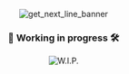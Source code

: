 <div align="center">

![get_next_line_banner](https://user-images.githubusercontent.com/3737837/184543678-5dc147fe-755b-451a-9bff-888d2ea5ee2a.jpg)

</div>

<div align="center">

### :rocket: Working in progress :hammer_and_wrench:
 ![W.I.P.](https://progress-bar.dev/100/?scale=100&title=level&width=500&color=8AB58&suffix=%)

</div>
